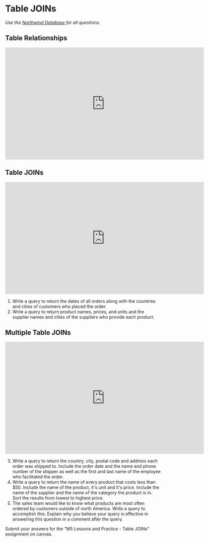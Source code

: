 
# Table JOINs

*Use the <a href="https://kellerflint.github.io/Course-Resources/SQL-Analytics-Northwind-Database" target="_blank">Northwind Database</a> for all questions.*

## Table Relationships

<iframe src="https://share.descript.com/embed/209AK4zaZ1m" width="640" height="360" frameborder="0" allowfullscreen></iframe>


## Table JOINs

<iframe src="https://share.descript.com/embed/BdVq5nylIq8" width="640" height="360" frameborder="0" allowfullscreen></iframe>

1. Write a query to return the dates of all orders along with the countries and cities of customers who placed the order.
2. Write a query to return product names, prices, and units and the supplier names and cities of the suppliers who provide each product.

## Multiple Table JOINs

<iframe src="https://share.descript.com/embed/DL3rWgxCMmy" width="640" height="360" frameborder="0" allowfullscreen></iframe>

3. Write a query to return the country, city, postal code and address each order was shipped to. Include the order date and the name and phone number of the shipper as well as the first and last name of the employee who facilitated the order.
4. Write a query to return the name of every product that costs less than $50. Include the name of the product, it's unit and it's price. Include the name of the supplier and the name of the category the product is in. Sort the results from lowest to highest price.
5. The sales team would like to know what products are most often ordered by customers outside of north America. Write a query to accomplish this. Explain why you believe your query is effective in answering this question in a comment after the query.

Submit your answers for the "M5 Lessons and Practice - Table JOINs" assignment on canvas.
